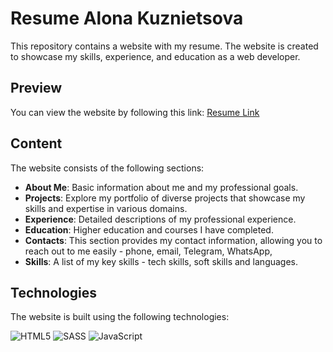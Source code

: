 # Resume Alona Kuznietsova

This repository contains a website with my resume. The website is created to showcase my skills, experience, and education as a web developer.

## Preview

You can view the website by following this link: [Resume Link](https://acvetochka.github.io/Resume/)

## Content

The website consists of the following sections:

- **About Me**: Basic information about me and my professional goals.
- **Projects**: Explore my portfolio of diverse projects that showcase my skills and expertise in various domains. 
- **Experience**: Detailed descriptions of my professional experience.
- **Education**: Higher education and courses I have completed.
- **Contacts**: This section provides my contact information, allowing you to reach out to me easily - phone, email, Telegram, WhatsApp, 
- **Skills**: A list of my key skills - tech skills, soft skills and languages.

## Technologies

The website is built using the following technologies:

  ![HTML5](https://img.shields.io/badge/html5-%23E34F26.svg?style=for-the-badge&logo=html5&logoColor=white)
  ![SASS](https://img.shields.io/badge/SASS-hotpink.svg?style=for-the-badge&logo=SASS&logoColor=white)
  ![JavaScript](https://img.shields.io/badge/javascript-%23323330.svg?style=for-the-badge&logo=javascript&logoColor=%23F7DF1E)
